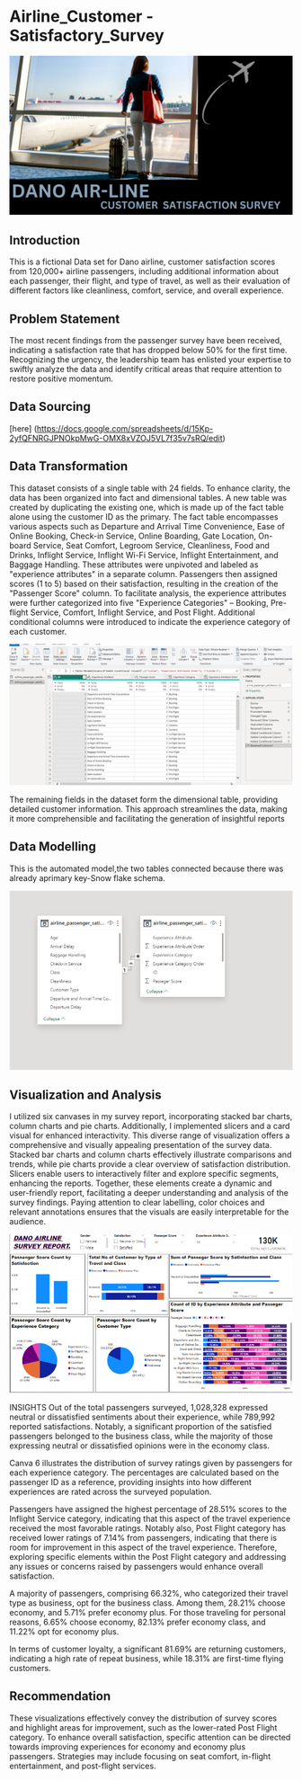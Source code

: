 # Airline_Customer -Satisfactory_Survey

![](DANOAIRPLANESURVEYg.png)

## Introduction
This is a fictional Data set for Dano airline, customer satisfaction scores from 120,000+ airline passengers, including additional information about each passenger, their flight, and type of travel, as well as their evaluation of different factors like cleanliness, comfort, service, and overall experience.

## Problem Statement
The most recent findings from the passenger survey have been received, indicating a satisfaction rate that has dropped below 50% for the first time. Recognizing the urgency, the leadership team has enlisted your expertise to swiftly analyze the data and identify critical areas that require attention to restore positive momentum.

## Data Sourcing
 [here] (https://docs.google.com/spreadsheets/d/15Kp-2yfQFNRGJPNOkpMwG-OMX8xVZOJ5VL7f35v7sRQ/edit)

 ## Data Transformation
This dataset consists of a single table with 24 fields. To enhance clarity, the data has been organized into fact and dimensional tables. A new table was created by duplicating the existing one, which is made up of the fact table alone using the customer ID as the primary.
  The fact table encompasses various aspects such as Departure and Arrival Time Convenience, Ease of Online Booking, Check-in Service, Online Boarding, Gate Location, On-board Service, Seat Comfort, Legroom Service, Cleanliness, Food and Drinks, Inflight Service, Inflight Wi-Fi Service, Inflight Entertainment, and Baggage Handling. These attributes were unpivoted and labeled as "experience attributes" in a separate column. Passengers then assigned scores (1 to 5) based on their satisfaction, resulting in the creation of the "Passenger Score" column.
To facilitate analysis, the experience attributes were further categorized into five "Experience Categories" – Booking, Pre-flight Service, Comfort, Inflight Service, and Post Flight. Additional conditional columns were introduced to indicate the experience category of each customer.

![](PowerQuery.png)

The remaining fields in the dataset form the dimensional table, providing detailed customer information. This approach streamlines the data, making it more comprehensible and facilitating the generation of insightful reports

## Data Modelling
This is the automated model,the two tables connected because there was already aprimary key-Snow flake schema.

![](model.png)

## Visualization and Analysis
I utilized six canvases in my survey report, incorporating stacked bar charts, column charts and pie charts. Additionally, I implemented slicers and a card visual for enhanced interactivity. This diverse range of visualization offers a comprehensive and visually appealing presentation of the survey data. Stacked bar charts and column charts effectively illustrate comparisons and trends, while pie charts provide a clear overview of satisfaction distribution. Slicers enable users to interactively filter and explore specific segments, enhancing the reports. Together, these elements create a dynamic and user-friendly report, facilitating a deeper understanding and analysis of the survey findings. Paying attention to clear labelling, color choices and relevant annotations ensures that the visuals are easily interpretable for the audience.

![](Dashboard.png)

INSIGHTS
Out of the total passengers surveyed, 1,028,328 expressed neutral or dissatisfied sentiments about their experience, while 789,992 reported satisfactions. Notably, a significant proportion of the satisfied passengers belonged to the business class, while the majority of those expressing neutral or dissatisfied opinions were in the economy class. 

Canva 6 illustrates the distribution of survey ratings given by passengers for each experience category. The percentages are calculated based on the passenger ID as a reference, providing insights into how different experiences are rated across the surveyed population.

Passengers have assigned the highest percentage of 28.51% scores to the Inflight Service category, indicating that this aspect of the travel experience received the most favorable ratings. Notably also, Post Flight category has received lower ratings of 7.14% from passengers, indicating that there is room for improvement in this aspect of the travel experience. Therefore, exploring specific elements within the Post Flight category and addressing any issues or concerns raised by passengers would enhance overall satisfaction.

A majority of passengers, comprising 66.32%, who categorized their travel type as business, opt for the business class. Among them, 28.21% choose economy, and 5.71% prefer economy plus. For those traveling for personal reasons, 6.65% choose economy, 82.13% prefer economy class, and 11.22% opt for economy plus.

In terms of customer loyalty, a significant 81.69% are returning customers, indicating a high rate of repeat business, while 18.31% are first-time flying customers.

## Recommendation
These visualizations effectively convey the distribution of survey scores and highlight areas for improvement, such as the lower-rated Post Flight category.
To enhance overall satisfaction, specific attention can be directed towards improving experiences for economy and economy plus passengers. Strategies may include focusing on seat comfort, in-flight entertainment, and post-flight services. 




